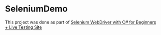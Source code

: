 # SeleniumDemo

This project was done as part of [Selenium WebDriver with C# for Beginners + Live Testing Site](https://www.udemy.com/course/selenium-qa/learn)
